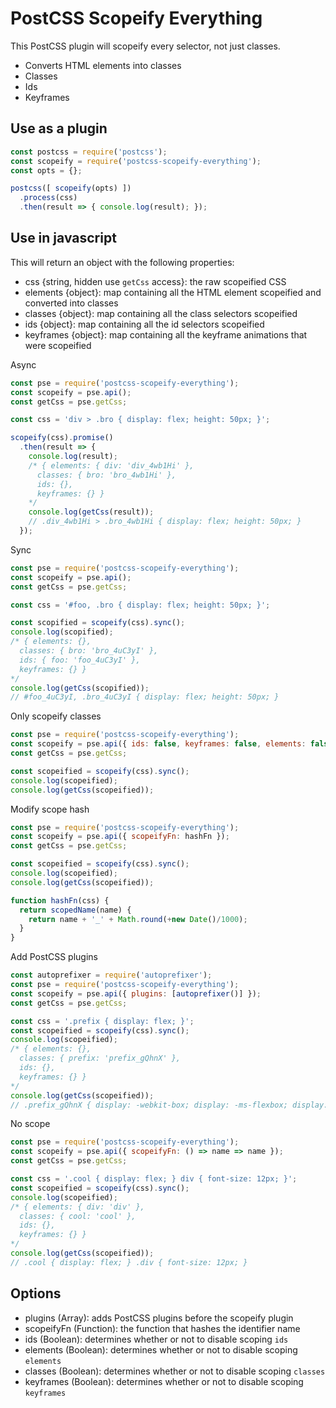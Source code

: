 PostCSS Scopeify Everything
==========================

This PostCSS plugin will scopeify every selector, not just classes.

* Converts HTML elements into classes
* Classes
* Ids
* Keyframes

Use as a plugin
---------------

```js
const postcss = require('postcss');
const scopeify = require('postcss-scopeify-everything');
const opts = {};

postcss([ scopeify(opts) ])
  .process(css)
  .then(result => { console.log(result); });
```

Use in javascript
-----------------

This will return an object with the following properties:

* css {string, hidden use `getCss` access}: the raw scopeified CSS
* elements {object}: map containing all the HTML element scopeified and converted into classes
* classes {object}: map containing all the class selectors scopeified
* ids {object}: map containing all the id selectors scopeified
* keyframes {object}: map containing all the keyframe animations that were scopeified

Async
```js
const pse = require('postcss-scopeify-everything');
const scopeify = pse.api();
const getCss = pse.getCss;

const css = 'div > .bro { display: flex; height: 50px; }';

scopeify(css).promise()
  .then(result => {
    console.log(result);
    /* { elements: { div: 'div_4wb1Hi' },
      classes: { bro: 'bro_4wb1Hi' },
      ids: {},
      keyframes: {} }
    */
    console.log(getCss(result));
    // .div_4wb1Hi > .bro_4wb1Hi { display: flex; height: 50px; }
  });
```

Sync
```js
const pse = require('postcss-scopeify-everything');
const scopeify = pse.api();
const getCss = pse.getCss;

const css = '#foo, .bro { display: flex; height: 50px; }';

const scopified = scopeify(css).sync();
console.log(scopified);
/* { elements: {},
  classes: { bro: 'bro_4uC3yI' },
  ids: { foo: 'foo_4uC3yI' },
  keyframes: {} }
*/
console.log(getCss(scopified));
// #foo_4uC3yI, .bro_4uC3yI { display: flex; height: 50px; }
```

Only scopeify classes

```js
const pse = require('postcss-scopeify-everything');
const scopeify = pse.api({ ids: false, keyframes: false, elements: false });
const getCss = pse.getCss;

const scopeified = scopeify(css).sync();
console.log(scopeified);
console.log(getCss(scopeified));
```

Modify scope hash

```js
const pse = require('postcss-scopeify-everything');
const scopeify = pse.api({ scopeifyFn: hashFn });
const getCss = pse.getCss;

const scopeified = scopeify(css).sync();
console.log(scopeified);
console.log(getCss(scopeified));

function hashFn(css) {
  return scopedName(name) {
    return name + '_' + Math.round(+new Date()/1000);
  }
}
```

Add PostCSS plugins

```js
const autoprefixer = require('autoprefixer');
const pse = require('postcss-scopeify-everything');
const scopeify = pse.api({ plugins: [autoprefixer()] });
const getCss = pse.getCss;

const css = '.prefix { display: flex; }';
const scopeified = scopeify(css).sync();
console.log(scopeified);
/* { elements: {},
  classes: { prefix: 'prefix_gQhnX' },
  ids: {},
  keyframes: {} }
*/
console.log(getCss(scopeified));
// .prefix_gQhnX { display: -webkit-box; display: -ms-flexbox; display: flex; }
```

No scope

```js
const pse = require('postcss-scopeify-everything');
const scopeify = pse.api({ scopeifyFn: () => name => name });
const getCss = pse.getCss;

const css = '.cool { display: flex; } div { font-size: 12px; }';
const scopeified = scopeify(css).sync();
console.log(scopeified);
/* { elements: { div: 'div' },
  classes: { cool: 'cool' },
  ids: {},
  keyframes: {} }
*/
console.log(getCss(scopeified));
// .cool { display: flex; } .div { font-size: 12px; }
```

Options
-------

* plugins (Array): adds PostCSS plugins before the scopeify plugin
* scopeifyFn (Function): the function that hashes the identifier name
* ids (Boolean): determines whether or not to disable scoping `ids`
* elements (Boolean): determines whether or not to disable scoping `elements`
* classes (Boolean): determines whether or not to disable scoping `classes`
* keyframes (Boolean): determines whether or not to disable scoping `keyframes`
